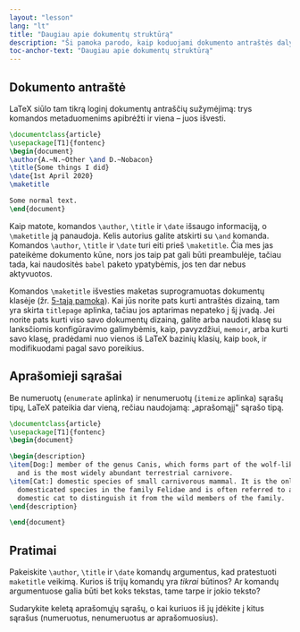 ```yaml
---
layout: "lesson"
lang: "lt"
title: "Daugiau apie dokumentų struktūrą"
description: "Ši pamoka parodo, kaip koduojami dokumento antraštės dalys ir kaip konstruoti aprašymų sąrašus."
toc-anchor-text: "Daugiau apie dokumentų struktūrą"
---
```


## Dokumento antraštė

LaTeX siūlo tam tikrą loginį dokumentų antraščių sužymėjimą: trys komandos
metaduomenims apibrėžti ir viena &ndash; juos išvesti.

```latex
\documentclass{article}
\usepackage[T1]{fontenc}
\begin{document}
\author{A.~N.~Other \and D.~Nobacon}
\title{Some things I did}
\date{1st April 2020}
\maketitle

Some normal text.
\end{document}
```

Kaip matote, komandos `\author`, `\title` ir `\date` išsaugo informaciją, o
`\maketitle` ją panaudoja.  Kelis autorius galite atskirti su `\and` komanda.
Komandos `\author`, `\title` ir `\date` turi eiti prieš `\maketitle`. Čia mes
jas pateikėme dokumento kūne, nors jos taip pat gali būti preambulėje, tačiau
tada, kai naudositės `babel` paketo ypatybėmis, jos ten dar nebus aktyvuotos.

Komandos `\maketitle` išvesties maketas suprogramuotas dokumentų klasėje
(žr. [5-tąją pamoką](lesson-05)).  Kai jūs norite pats kurti antraštės
dizainą, tam yra skirta `titlepage` aplinka, tačiau jos aptarimas nepateko į
šį įvadą.  Jei norite pats kurti viso savo dokumentų dizainą, galite arba
naudoti klasę su lanksčiomis konfigūravimo galimybėmis, kaip, pavyzdžiui,
`memoir`, arba kurti savo klasę, pradėdami nuo vienos iš LaTeX bazinių
klasių, kaip `book`, ir modifikuodami pagal savo poreikius.


## Aprašomieji sąrašai

Be numeruotų (`enumerate` aplinka) ir nenumeruotų (`itemize` aplinka) sąrašų
tipų, LaTeX pateikia dar vieną, rečiau naudojamą: „aprašomąjį" sąrašo tipą.

```latex
\documentclass{article}
\usepackage[T1]{fontenc}
\begin{document}

\begin{description}
\item[Dog:] member of the genus Canis, which forms part of the wolf-like canids,
  and is the most widely abundant terrestrial carnivore.
\item[Cat:] domestic species of small carnivorous mammal. It is the only
  domesticated species in the family Felidae and is often referred to as the
  domestic cat to distinguish it from the wild members of the family.
\end{description}

\end{document}
```

## Pratimai

Pakeiskite `\author`, `\title` ir `\date` komandų argumentus, kad pratestuoti
`maketitle` veikimą.  Kurios iš trijų komandų yra _tikrai_ būtinos?  Ar
komandų argumentuose galia būti bet koks tekstas, tame tarpe ir jokio teksto?

Sudarykite keletą aprašomųjų sąrašų, o kai kuriuos iš jų įdėkite į kitus
sąrašus (numeruotus, nenumeruotus ar aprašomuosius).
